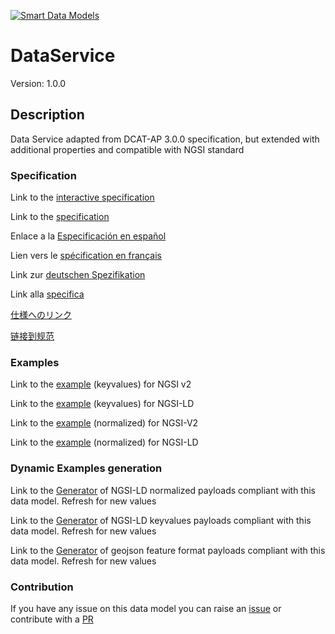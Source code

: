 [![Smart Data Models](https://smartdatamodels.org/wp-content/uploads/2022/01/SmartDataModels_logo.png "Logo")](https://smartdatamodels.org)

# DataService
Version: 1.0.0

## Description 

Data Service adapted from DCAT-AP 3.0.0 specification, but extended with additional properties and compatible with NGSI standard
### Specification

Link to the [interactive specification](https://swagger.lab.fiware.org/?url=https://smart-data-models.github.io/dataModel.DCAT-AP/DataService/swagger.yaml)

Link to the [specification](https://github.com/smart-data-models/dataModel.DCAT-AP/blob/master/DataService/doc/spec.md)

Enlace a la [Especificación en español](https://github.com/smart-data-models/dataModel.DCAT-AP/blob/master/DataService/doc/spec_ES.md)

Lien vers le [spécification en français](https://github.com/smart-data-models/dataModel.DCAT-AP/blob/master/DataService/doc/spec_FR.md)

Link zur [deutschen Spezifikation](https://github.com/smart-data-models/dataModel.DCAT-AP/blob/master/DataService/doc/spec_DE.md)

Link alla [specifica](https://github.com/smart-data-models/dataModel.DCAT-AP/blob/master/DataService/doc/spec_IT.md)

[仕様へのリンク](https://github.com/smart-data-models/dataModel.DCAT-AP/blob/master/DataService/doc/spec_JA.md)

[链接到规范](https://github.com/smart-data-models/dataModel.DCAT-AP/blob/master/DataService/doc/spec_ZH.md)
### Examples

Link to the [example](https://smart-data-models.github.io/dataModel.DCAT-AP/DataService/examples/example.json) (keyvalues) for NGSI v2

Link to the [example](https://smart-data-models.github.io/dataModel.DCAT-AP/DataService/examples/example.jsonld) (keyvalues) for NGSI-LD

Link to the [example](https://smart-data-models.github.io/dataModel.DCAT-AP/DataService/examples/example-normalized.json) (normalized) for NGSI-V2

Link to the [example](https://smart-data-models.github.io/dataModel.DCAT-AP/DataService/examples/example-normalized.jsonld) (normalized) for NGSI-LD
### Dynamic Examples generation

Link to the [Generator](https://smartdatamodels.org/extra/ngsi-ld_generator.php?schemaUrl=https://raw.githubusercontent.com/smart-data-models/dataModel.DCAT-AP/master/DataService/schema.json&email=info@smartdatamodels.org) of NGSI-LD normalized payloads compliant with this data model. Refresh for new values

Link to the [Generator](https://smartdatamodels.org/extra/ngsi-ld_generator_keyvalues.php?schemaUrl=https://raw.githubusercontent.com/smart-data-models/dataModel.DCAT-AP/master/DataService/schema.json&email=info@smartdatamodels.org) of NGSI-LD keyvalues payloads compliant with this data model. Refresh for new values

Link to the [Generator](https://smartdatamodels.org/extra/geojson_features_generator.php?schemaUrl=https://raw.githubusercontent.com/smart-data-models/dataModel.DCAT-AP/master/DataService/schema.json&email=info@smartdatamodels.org) of geojson feature format payloads compliant with this data model. Refresh for new values
### Contribution

 If you have any issue on this data model you can raise an [issue](https://github.com/smart-data-models/dataModel.DCAT-AP/issues)  or contribute with a [PR](https://github.com/smart-data-models/dataModel.DCAT-AP/pulls)
